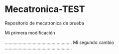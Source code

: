 # Mecatronica-TEST
Repositorio de mecatronica de prueba

Mi primera modificación

.....................................................
Mi segundo cambio
.....................................................

